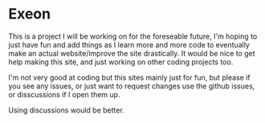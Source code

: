 # Exeon
This is a project I will be working on for the foreseable future, I'm hoping to just have fun and add things as I learn more and more code to eventually make an actual website/improve the site drastically. It would be nice to get help making this site, and just working on other coding projects too. 


I'm not very good at coding but this sites mainly just for fun, but please if you see any issues, or just want to request changes use the github issues, or disscussions if I open them up. 

Using discussions would be better.